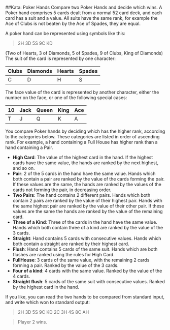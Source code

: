 ##Kata: Poker Hands
Compare two Poker Hands and decide which wins. A Poker hand comprises 5 cards dealt from a normal 52 card deck, and each card has a suit and a value. All suits have the same rank, for example the Ace of Clubs is not beaten by the Ace of Spades, they are equal.

A poker hand can be represented using symbols like this:> 2H 3D 5S 9C KD

(Two of Hearts, 3 of Diamonds, 5 of Spades, 9 of Clubs, Kingof Diamonds)The suit of the card is represented by one character:

| Clubs | Diamonds | Hearts | Spades|
| ----- | -------- | ------ | ----- |
| C     | D        | H      | S     |

The face value of the card is represented by another character, either the number on the face, or one of the following special cases:

| 10  | Jack | Queen | King | Ace |
| --- | ---- | ----- | ---- | --- |
| T   | J    | Q     | K    | A   |

You compare Poker hands by deciding which has the higher rank, according to the categories below. These categories are listed in order of ascending rank. For example, a hand containing a Full House has higher rank than a hand containing a Pair.

* **High Card**: The value of the highest card in the hand. If the highest cards have the same value, the hands are ranked by the next highest, and so on.* **Pair**: 2 of the 5 cards in the hand have the same value. Hands which both contain a pair are ranked by the value of the cards forming the pair. If these values are the same, the hands are ranked by the values of the cards not forming the pair, in decreasing order.* **Two Pairs**: The hand contains 2 different pairs. Hands which both contain 2 pairs are ranked by the value of their highest pair. Hands with the same highest pair are ranked by the value of their other pair. If these values are the same the hands are ranked by the value of the remaining card.* **Three of a Kind**: Three of the cards in the hand have the same value. Hands which both contain three of a kind are ranked by the value of the 3 cards.* **Straight**: Hand contains 5 cards with consecutive values. Hands which both contain a straight are ranked by their highest card.* **Flush**: Hand contains 5 cards of the same suit. Hands which are both flushes are ranked using the rules for High Card.* **FullHouse**: 3 cards of the same value, with the remaining 2 cards forming a pair. Ranked by the value of the 3 cards.* **Four of a kind**: 4 cards with the same value. Ranked by the value of the 4 cards.
* **Straight flush**: 5 cards of the same suit with consecutive values. Ranked by the highest card in the hand.

If you like, you can read the two hands to be compared from standard input, and write which won to standard output:
> 2H 3D 5S 9C KD 2C 3H 4S 8C AH
> Player 2 wins.